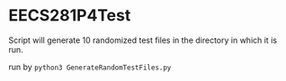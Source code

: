 # EECS281P4Test
Script will generate 10 randomized test files in the directory in which it is run. 

run by `python3 GenerateRandomTestFiles.py`

